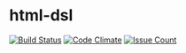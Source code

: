 # html-dsl

[![Build Status](https://travis-ci.org/lisperow/html-dsl.svg?branch=master)](https://travis-ci.org/lisperow/html-dsl)
[![Code Climate](https://codeclimate.com/github/lisperow/html-dsl/badges/gpa.svg)](https://codeclimate.com/github/lisperow/html-dsl)
[![Issue Count](https://codeclimate.com/github/lisperow/html-dsl/badges/issue_count.svg)](https://codeclimate.com/github/lisperow/html-dsl)
